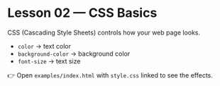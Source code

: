 # Lesson 02 — CSS Basics

CSS (Cascading Style Sheets) controls how your web page looks.

- `color` → text color
- `background-color` → background color
- `font-size` → text size

👉 Open `examples/index.html` with `style.css` linked to see the effects.
